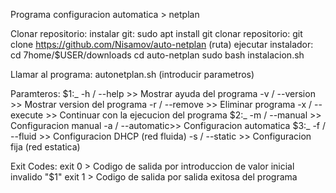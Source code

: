 Programa configuracion automatica > netplan

Clonar repositorio:
    instalar git:
        sudo apt install git
    clonar repositorio:
        git clone https://github.com/Nisamov/auto-netplan (ruta)
    ejecutar instalador:
        cd 7home/$USER/downloads
        cd auto-netplan
        sudo bash instalacion.sh

Llamar al programa:
    autonetplan.sh (introducir parametros)

Paramteros:
    $1:_
        -h / --help     >> Mostrar ayuda del programa
        -v / --version  >> Mostrar version del programa
        -r / --remove   >> Eliminar programa
        -x / --execute  >> Continuar con la ejecucion del programa
    $2:_
        -m / --manual   >> Configuracion manual
        -a / --automatic>> Configuracion automatica
    $3:_
        -f / --fluid    >> Configuracion DHCP (red fluida)
        -s / --static   >> Configuracion fija (red estatica)

Exit Codes:
    exit 0 > Codigo de salida por introduccion de valor inicial invalido "$1"
    exit 1 > Codigo de salida por salida exitosa del programa